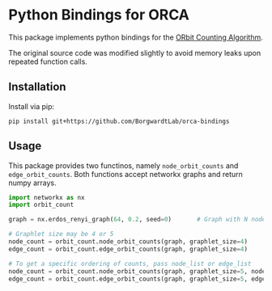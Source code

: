 # Python Bindings for ORCA
This package implements python bindings for the [ORbit Counting Algorithm](https://github.com/thocevar/orca).

The original source code was modified slightly to avoid memory leaks upon repeated function calls. 


## Installation
Install via pip:

`pip install git+https://github.com/BorgwardtLab/orca-bindings`


## Usage

This package provides two functinos, namely `node_orbit_counts` and `edge_orbit_counts`. Both functions accept networkx graphs and return numpy arrays.

```python
import networkx as nx
import orbit_count

graph = nx.erdos_renyi_graph(64, 0.2, seed=0)       # Graph with N nodes and M edges

# Graphlet size may be 4 or 5
node_count = orbit_count.node_orbit_counts(graph, graphlet_size=4)      # Returns numpy array of shape (N, 15)
edge_count = orbit_count.edge_orbit_counts(graph, graphlet_size=4)      # Returns numpy array of shape (M, 12)

# To get a specific ordering of counts, pass node_list or edge_list
node_count = orbit_count.node_orbit_counts(graph, graphlet_size=5, node_list=list(graph.nodes))
edge_count = orbit_count.edge_orbit_counts(graph, graphlet_size=5, edge_list=list(graph.edges))
```